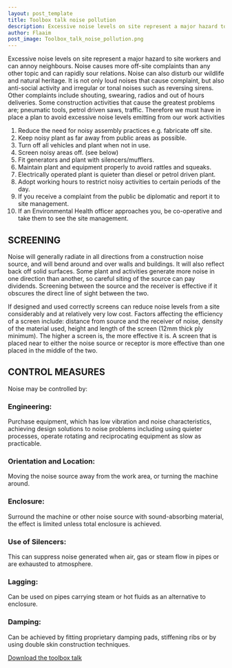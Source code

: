 ```yaml
---
layout: post_template
title: Toolbox talk noise pollution
description: Excessive noise levels on site represent a major hazard to site workers and can annoy neighbours. Noise causes more off-site complaints than any other topic and can rapidly sour relations.
author: Flaaim
post_image: Toolbox_talk_noise_pollution.png
---
```


Excessive noise levels on site represent a major hazard to site workers and can annoy neighbours. Noise causes more off-site complaints than any other topic and can rapidly sour relations. Noise can also disturb our wildlife and natural heritage. It is not only loud noises that cause complaint, but also anti-social activity and irregular or tonal noises such as reversing sirens. Other complaints include shouting, swearing, radios and out of hours deliveries. Some construction activities that cause the greatest problems are; pneumatic tools, petrol driven saws, traffic. Therefore we must have in place a plan to avoid excessive noise levels emitting from our work activities


1. Reduce the need for noisy assembly practices e.g. fabricate off site.
2. Keep noisy plant as far away from public areas as possible.
3. Turn off all vehicles and plant when not in use.
4. Screen noisy areas off. (see below)
5. Fit generators and plant with silencers/mufflers.
6. Maintain plant and equipment properly to avoid rattles and squeaks.
7. Electrically operated plant is quieter than diesel or petrol driven plant.
8. Adopt working hours to restrict noisy activities to certain periods of the day.
9. If you receive a complaint from the public be diplomatic and report it to site management.
10. If an Environmental Health officer approaches you, be co-operative and take them to see the site management.

## SCREENING

Noise will generally radiate in all directions from a construction noise source, and will bend around and over walls and buildings. It will also reflect back off solid surfaces. Some plant and activities generate more noise in one direction than another, so careful siting of the source can pay dividends. Screening between the source and the receiver is effective if it obscures the direct line of sight between the two.

If designed and used correctly screens can reduce noise levels from a site considerably and at relatively very low cost. Factors affecting the efficiency of a screen include: distance from source and the receiver of noise, density of the material used, height and length of the screen (12mm thick ply minimum). The higher a screen is, the more effective it is. A screen that is placed near to either the noise source or receptor is more effective than one placed in the middle of the two.

## CONTROL MEASURES

Noise may be controlled by:

### Engineering:

Purchase equipment, which has low vibration and noise characteristics, achieving design solutions to noise problems including using quieter processes, operate rotating and reciprocating equipment as slow as practicable.

### Orientation and Location:
Moving the noise source away from the work area, or turning the machine around.

### Enclosure:
Surround the machine or other noise source with sound-absorbing material, the effect is limited unless total enclosure is achieved.

### Use of Silencers:
This can suppress noise generated when air, gas or steam flow in pipes or are exhausted to atmosphere.

### Lagging:
Can be used on pipes carrying steam or hot fluids as an alternative to enclosure.

### Damping:
Can be achieved by fitting proprietary damping pads, stiffening ribs or by using double skin construction techniques.





[Download the toolbox talk](https://safetyworkblog.com/assets/template/Toolbox_talk_noise_pollution.docx)
